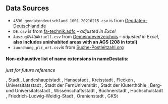 ## Data Sources
- `4530_geodatendeutschland_1001_20210215.csv` is from [Geodaten-Deutschland.de](https://www.geodaten-deutschland.de/downloaddata.php?token=e27ed6ed53df21ac54dd8dadb8b2b8a8fc81f0ef51c8f2205b4ea8c9295cd6d41d7ec3ae974ce6ae&rtoken=auto&filetype=csv&artikelnr=1001)
- `DE.csv` is from [fa-technik.adfc](http://www.fa-technik.adfc.de/code/opengeodb/) – _adjusted in Excel_
- `AuszugGV4QAktuell.csv` from [Gemeindeverzeichnis](https://www.destatis.de/DE/Themen/Laender-Regionen/Regionales/Gemeindeverzeichnis/Administrativ/Archiv/GVAuszugQ/AuszugGV4QAktuell.html) – _adjusted in Excel_, **also includes uninhabited areas with an AGS (208 in total)**
- `zuordnung_plz_ort.csv`is from [Suche-Postleitzahl.org](https://www.suche-postleitzahl.org/downloads)


#### Non-exhaustive list of name extensions in nameDestatis:

_just for future reference_

, Stadt
, Landeshauptstadt
, Hansestadt
, Kreisstadt
, Flecken
, Universitätsstadt
, Stadt der FernUniversität
, Stadt der Kluterthöhle
, Berg- und Universitätsstadt
, Wissenschaftsstadt
, Büchnerstadt
, Hochschulstadt
, Friedrich-Ludwig-Weidig-Stadt
, Oranienstadt
, GKSt